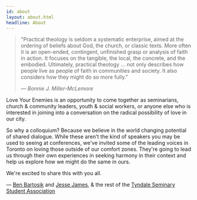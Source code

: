 ```yaml
---
id: about
layout: about.html
headline: About
---
```


> "Practical theology is seldom a systematic enterprise, aimed at the ordering of beliefs about God, the church, or classic texts. More often it is an open-ended, contingent, unfinished grasp or analysis of faith in action. It focuses on the tangible, the local, the concrete, and the embodied. Ultimately, practical theology ... not only describes how people live as people of faith in communities and society. It also considers how they might do so more fully."
>
> <cite>&mdash; Bonnie J. Miller-McLemore</cite>

Love Your Enemies is an opportunity to come together as seminarians, church & community leaders, youth & social workers, or anyone else who is interested in joining into a conversation on the radical possibility of love in our city.

So why a colloquium? Because we believe in the world changing potential of shared dialogue. While these aren't the kind of speakers you may be used to seeing at conferences, we've invited some of the leading voices in Toronto on loving those outside of our comfort zones. They're going to lead us through their own experiences in seeking harmony in their context and help us explore how we might do the same in ours.

We're excited to share this with you all.

&mdash; [Ben Bartosik](http://twitter.com/benbartosik) and [Jesse James](https://www.facebook.com/jessedavidjames?fref=ts), & the rest of the [Tyndale Seminary Student Association](http://twitter.com/tssa_toronto)
